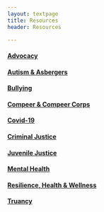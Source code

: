 ```yaml
---
layout: textpage
title: Resources
header: Resources

---
```

#### <a href= "/resources/advocacy.html">Advocacy</a>

#### <a href = "/resources/autism-&-asbergers.html">Autism & Asbergers</a>

#### <a href="/resources/bullying.html">Bullying</a>

#### <a href = "/resources/compeer-&-compeer-corps.html">Compeer & Compeer Corps</a>

#### <a href= "/resources/covid-19.html">Covid-19</a>

#### <a href="/resources/criminal-justice.html">Criminal Justice</a>

#### <a href= "/resources/juvenile-justice.html">Juvenile Justice</a>

#### <a href = "/resources/mental-health.html">Mental Health</a>

#### <a href= "/resources/resilience-health-&-wellness.html">Resilience, Health & Wellness </a>

#### <a href= "/resources/truancy.html">Truancy</a>